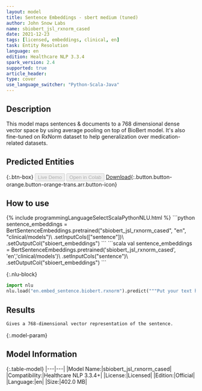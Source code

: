 ```yaml
---
layout: model
title: Sentence Embeddings - sbert medium (tuned)
author: John Snow Labs
name: sbiobert_jsl_rxnorm_cased
date: 2021-12-23
tags: [licensed, embeddings, clinical, en]
task: Entity Resolution
language: en
edition: Healthcare NLP 3.3.4
spark_version: 2.4
supported: true
article_header:
type: cover
use_language_switcher: "Python-Scala-Java"
---
```


## Description

This model maps sentences & documents to a 768 dimensional dense vector space by using average pooling on top of BioBert model. It's also fine-tuned on RxNorm dataset to help generalization over medication-related datasets.

## Predicted Entities



{:.btn-box}
<button class="button button-orange" disabled>Live Demo</button>
<button class="button button-orange" disabled>Open in Colab</button>
[Download](https://s3.amazonaws.com/auxdata.johnsnowlabs.com/clinical/models/sbiobert_jsl_rxnorm_cased_en_3.3.4_2.4_1640271525048.zip){:.button.button-orange.button-orange-trans.arr.button-icon}

## How to use



<div class="tabs-box" markdown="1">
{% include programmingLanguageSelectScalaPythonNLU.html %}
```python
sentence_embeddings = BertSentenceEmbeddings.pretrained("sbiobert_jsl_rxnorm_cased", "en", "clinical/models")\
.setInputCols(["sentence"])\
.setOutputCol("sbioert_embeddings")
```
```scala
val sentence_embeddings = BertSentenceEmbeddings.pretrained('sbiobert_jsl_rxnorm_cased', 'en','clinical/models')\
.setInputCols("sentence")\
.setOutputCol("sbioert_embeddings")
```


{:.nlu-block}
```python
import nlu
nlu.load("en.embed_sentence.biobert.rxnorm").predict("""Put your text here.""")
```

</div>

## Results

```bash
Gives a 768-dimensional vector representation of the sentence.
```

{:.model-param}
## Model Information

{:.table-model}
|---|---|
|Model Name:|sbiobert_jsl_rxnorm_cased|
|Compatibility:|Healthcare NLP 3.3.4+|
|License:|Licensed|
|Edition:|Official|
|Language:|en|
|Size:|402.0 MB|